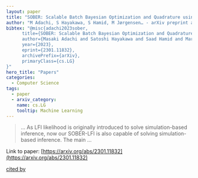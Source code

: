 ```yaml
---
layout: paper
title: "SOBER: Scalable Batch Bayesian Optimization and Quadrature using Recombination Constraints"
author: "M Adachi, S Hayakawa, S Hamid, M Jørgensen… - arXiv preprint arXiv …, 2023 - arxiv.org"
bibtex: "@misc{adachi2023sober,
      title={SOBER: Scalable Batch Bayesian Optimization and Quadrature using Recombination Constraints}, 
      author={Masaki Adachi and Satoshi Hayakawa and Saad Hamid and Martin Jørgensen and Harald Oberhauser and Micheal A. Osborne},
      year={2023},
      eprint={2301.11832},
      archivePrefix={arXiv},
      primaryClass={cs.LG}
}"
hero_title: "Papers"
categories:
  - Computer Science
tags:
  - paper
  - arxiv_category:
    name: cs.LG
    tooltip: Machine Learning
---
```

>… As LFI likelihood is originally introduced to solve simulation-based inference, now our SOBER-LFI is also capable of solving simulation-based inference. The main …

Link to paper: [https://arxiv.org/abs/2301.11832](https://arxiv.org/abs/2301.11832)

[cited by](https://scholar.google.com/scholar?cites=6154015340046386391&as_sdt=2005&sciodt=0,5&hl=en&num=20)
